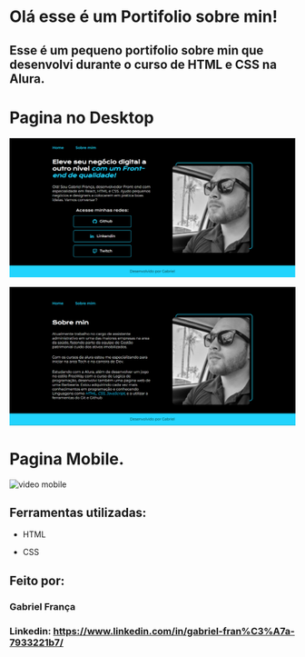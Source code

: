 # Olá esse é um Portifolio sobre min!

## Esse é um pequeno portifolio sobre min que desenvolvi durante o curso de HTML e CSS na Alura.

# Pagina no Desktop

![imagem Home](./assets/foto_home.png)

![imagem sobremin](./assets/foto_sobremin.png)

# Pagina Mobile.

![video mobile](./assets/video_versao_mobile.gif)

## Ferramentas utilizadas:

* HTML

* CSS

## Feito por:

### Gabriel França

### Linkedin: https://www.linkedin.com/in/gabriel-fran%C3%A7a-7933221b7/
